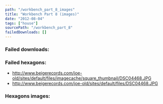 ```yaml
---
path: "/workbench_part_8_images"
title: "Workbench Part 8 (images)"
date: "2012-08-04"
tags: ["house"]
sourcePath: "/workbench_part_8"
failedDownloads: []
---
```



### Failed downloads:

### Failed hexagons:
* http://www.beigerecords.com/joe-old/sites/default/files/imagecache/square_thumbnail/DSC04468.JPG
 * http://www.beigerecords.com/joe-old/sites/default/files/DSC04468.JPG

### Hexagons images:
